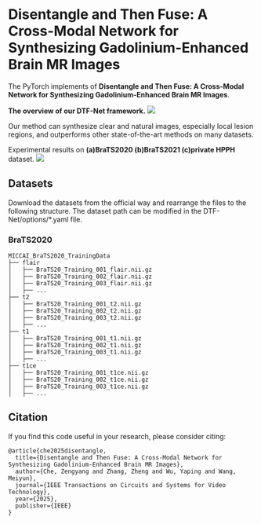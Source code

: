 # Disentangle and Then Fuse: A Cross-Modal Network for Synthesizing Gadolinium-Enhanced Brain MR Images

The PyTorch implements of **Disentangle and Then Fuse: A Cross-Modal Network for Synthesizing Gadolinium-Enhanced Brain MR Images**.

**The overview of our DTF-Net framework.**
<img src="images/framework.png"/>


Our method can synthesize clear and natural images, especially local lesion regions, and outperforms other state-of-the-art methods on many datasets.

Experimental results on **(a)BraTS2020 (b)BraTS2021 (c)private HPPH** dataset.
<img src="images/comparison_brats.png"/>


## Datasets
Download the datasets from the official way and rearrange the files to the following structure.
The dataset path can be modified in the DTF-Net/options/\*.yaml file.
### BraTS2020
```
MICCAI_BraTS2020_TrainingData
├── flair
│   ├── BraTS20_Training_001_flair.nii.gz
│   ├── BraTS20_Training_002_flair.nii.gz
│   ├── BraTS20_Training_003_flair.nii.gz
│   ├── ...
├── t2
│   ├── BraTS20_Training_001_t2.nii.gz
│   ├── BraTS20_Training_002_t2.nii.gz
│   ├── BraTS20_Training_003_t2.nii.gz
│   ├── ...
├── t1
│   ├── BraTS20_Training_001_t1.nii.gz
│   ├── BraTS20_Training_002_t1.nii.gz
│   ├── BraTS20_Training_003_t1.nii.gz
│   ├── ...
├── t1ce
│   ├── BraTS20_Training_001_t1ce.nii.gz
│   ├── BraTS20_Training_002_t1ce.nii.gz
│   ├── BraTS20_Training_003_t1ce.nii.gz
│   ├── ...
```


## Citation
If you find this code useful in your research, please consider citing:
```
@article{che2025disentangle,
  title={Disentangle and Then Fuse: A Cross-Modal Network for Synthesizing Gadolinium-Enhanced Brain MR Images},
  author={Che, Zengyang and Zhang, Zheng and Wu, Yaping and Wang, Meiyun},
  journal={IEEE Transactions on Circuits and Systems for Video Technology},
  year={2025},
  publisher={IEEE}
}
```
